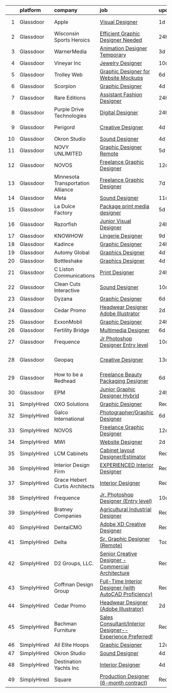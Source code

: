 

|    | platform    | company                           | job                                                                                                                                                                                                                                                                                                                                                                                                                                                                                                                                                                                                                                                                                                                                                                                                                                                                                          | update_time   | location                    |
|---:|:------------|:----------------------------------|:---------------------------------------------------------------------------------------------------------------------------------------------------------------------------------------------------------------------------------------------------------------------------------------------------------------------------------------------------------------------------------------------------------------------------------------------------------------------------------------------------------------------------------------------------------------------------------------------------------------------------------------------------------------------------------------------------------------------------------------------------------------------------------------------------------------------------------------------------------------------------------------------|:--------------|:----------------------------|
|  1 | Glassdoor   | Apple                             | [Visual Designer](https://www.glassdoor.com/partner/jobListing.htm?pos=126&ao=1136043&s=58&guid=00000182c98104839b9edf5092bfdc3b&src=GD_JOB_AD&t=SR&vt=w&cs=1_7770462d&cb=1661238052540&jobListingId=1008084546211&jrtk=3-0-1gb4o21aejc9h801-1gb4o21b1gagk800-f8d7bc85f08e5861-)                                                                                                                                                                                                                                                                                                                                                                                                                                                                                                                                                                                                             | 1d            | Cupertino, CA               |
|  2 | Glassdoor   | Wisconsin Sports Heroics          | [Efficient Graphic Designer Needed](https://www.glassdoor.com/partner/jobListing.htm?pos=108&ao=1136043&s=58&guid=00000182c98104839b9edf5092bfdc3b&src=GD_JOB_AD&t=SR&vt=w&ea=1&cs=1_a7a4ed6e&cb=1661238052538&jobListingId=1008086228196&jrtk=3-0-1gb4o21aejc9h801-1gb4o21b1gagk800-13d7794344b326a4-)                                                                                                                                                                                                                                                                                                                                                                                                                                                                                                                                                                                      | 24h           | Remote                      |
|  3 | Glassdoor   | WarnerMedia                       | [Animation Designer  Temporary ](https://www.glassdoor.com/partner/jobListing.htm?pos=130&ao=1136043&s=58&guid=00000182c98104839b9edf5092bfdc3b&src=GD_JOB_AD&t=SR&vt=w&cs=1_7659af92&cb=1661238052540&jobListingId=1008080458945&jrtk=3-0-1gb4o21aejc9h801-1gb4o21b1gagk800-567ca9df9b104018-)                                                                                                                                                                                                                                                                                                                                                                                                                                                                                                                                                                                              | 3d            | New York, NY                |
|  4 | Glassdoor   | Vineyar Inc                       | [Jewelry Designer](https://www.glassdoor.com/partner/jobListing.htm?pos=127&ao=1136043&s=58&guid=00000182c98104839b9edf5092bfdc3b&src=GD_JOB_AD&t=SR&vt=w&ea=1&cs=1_0bb3272a&cb=1661238052540&jobListingId=1008068821309&jrtk=3-0-1gb4o21aejc9h801-1gb4o21b1gagk800-e85c44dfee557fe5-)                                                                                                                                                                                                                                                                                                                                                                                                                                                                                                                                                                                                       | 10d           | Remote                      |
|  5 | Glassdoor   | Trolley Web                       | [Graphic Designer for Website Mockups](https://www.glassdoor.com/partner/jobListing.htm?pos=120&ao=1136043&s=58&guid=00000182c98104839b9edf5092bfdc3b&src=GD_JOB_AD&t=SR&vt=w&ea=1&cs=1_f336fdde&cb=1661238052539&jobListingId=1008073640430&jrtk=3-0-1gb4o21aejc9h801-1gb4o21b1gagk800-3e7bab816e555188-)                                                                                                                                                                                                                                                                                                                                                                                                                                                                                                                                                                                   | 6d            | Remote                      |
|  6 | Glassdoor   | Scorpion                          | [Graphic Designer](https://www.glassdoor.com/partner/jobListing.htm?pos=122&ao=1136043&s=58&guid=00000182c98104839b9edf5092bfdc3b&src=GD_JOB_AD&t=SR&vt=w&ea=1&cs=1_18a7741b&cb=1661238052539&jobListingId=1008079556269&jrtk=3-0-1gb4o21aejc9h801-1gb4o21b1gagk800-5215163024976f08-)                                                                                                                                                                                                                                                                                                                                                                                                                                                                                                                                                                                                       | 4d            | Remote                      |
|  7 | Glassdoor   | Rare Editions                     | [Assistant Fashion Designer](https://www.glassdoor.com/partner/jobListing.htm?pos=101&ao=1110586&s=58&guid=00000182c98104839b9edf5092bfdc3b&src=GD_JOB_AD&t=SR&vt=w&ea=1&cs=1_eb5c6051&cb=1661238052537&jobListingId=1008085797160&cpc=AF770993EC679D41&jrtk=3-0-1gb4o21aejc9h801-1gb4o21b1gagk800-d9987f46f3671e54--6NYlbfkN0BKgzQyzTF1Q9mOsR1amaS-juVGLjHt5Cdom-gEF9y-xZCaN_qau0nZrd7UDwW32EA-eu5vuioKlUohqHDwN8LZ9bJ9kWg3ZevYCjZUCrcLrR9OMIIUm0TWC98Bc-eC44mVMNI5zF-mywssPsquT7YsytG9RjyGQBFtKnfa8GgBQSk0D8JSoVrEBLUdxsD7_K77DD3av04AKGt3WMWg-S2Cb-PbIFMlnhXK9IBulbQxb-Zfo8dijnFHPf8IIadW91dWjUK_d-KyuFKtkgxz2kT04RcWGZiSlBbes-kSqOj2YnamI-IiTIXjvobmQeDkYq3PIN67FnpBdEcTN5WIPTl5y3DJXAZd2fd77bqN6-UrBjjvhPjEn9stX4S0NQ9vcaM6zmi6t2mvTEAUjTzyfqiVEx1to2zo55ocC_LA7s90-bJri6Pmv4zMtHZO33_l-6rRWhwzBGa1Pp2SCaLJomlu18PjyAOj-ZFsP5KRqOUqbWKcVe3Png_tHbf0lHf1hNiSoc65O2l6EA%3D%3D)            | 24h           | New York, NY                |
|  8 | Glassdoor   | Purple Drive Technologies         | [Digital Designer](https://www.glassdoor.com/partner/jobListing.htm?pos=124&ao=1136043&s=58&guid=00000182c98104839b9edf5092bfdc3b&src=GD_JOB_AD&t=SR&vt=w&ea=1&cs=1_8de94ff1&cb=1661238052539&jobListingId=1008086241677&jrtk=3-0-1gb4o21aejc9h801-1gb4o21b1gagk800-35eec477d995546b-)                                                                                                                                                                                                                                                                                                                                                                                                                                                                                                                                                                                                       | 24h           | Remote                      |
|  9 | Glassdoor   | Perigord                          | [Creative Designer](https://www.glassdoor.com/partner/jobListing.htm?pos=118&ao=1136043&s=58&guid=00000182c98104839b9edf5092bfdc3b&src=GD_JOB_AD&t=SR&vt=w&ea=1&cs=1_2d30a785&cb=1661238052539&jobListingId=1008078501676&jrtk=3-0-1gb4o21aejc9h801-1gb4o21b1gagk800-656f3a0b013aa810-)                                                                                                                                                                                                                                                                                                                                                                                                                                                                                                                                                                                                      | 4d            | Branford, CT                |
| 10 | Glassdoor   | Okron Studio                      | [Sound Designer](https://www.glassdoor.com/partner/jobListing.htm?pos=105&ao=1136043&s=58&guid=00000182c98104839b9edf5092bfdc3b&src=GD_JOB_AD&t=SR&vt=w&ea=1&cs=1_d2957e53&cb=1661238052537&jobListingId=1008079733036&jrtk=3-0-1gb4o21aejc9h801-1gb4o21b1gagk800-d7d03bc56f607eed-)                                                                                                                                                                                                                                                                                                                                                                                                                                                                                                                                                                                                         | 4d            | Remote                      |
| 11 | Glassdoor   | NOVY UNLIMITED                    | [Graphic Designer  Remote ](https://www.glassdoor.com/partner/jobListing.htm?pos=114&ao=1136043&s=58&guid=00000182c98104839b9edf5092bfdc3b&src=GD_JOB_AD&t=SR&vt=w&ea=1&cs=1_3e4d3421&cb=1661238052538&jobListingId=1008076560976&jrtk=3-0-1gb4o21aejc9h801-1gb4o21b1gagk800-278821e63e23f65f-)                                                                                                                                                                                                                                                                                                                                                                                                                                                                                                                                                                                              | 5d            | Remote                      |
| 12 | Glassdoor   | NOVOS                             | [Freelance Graphic Designer](https://www.glassdoor.com/partner/jobListing.htm?pos=128&ao=1136043&s=58&guid=00000182c98104839b9edf5092bfdc3b&src=GD_JOB_AD&t=SR&vt=w&ea=1&cs=1_987ce91c&cb=1661238052540&jobListingId=1008065569895&jrtk=3-0-1gb4o21aejc9h801-1gb4o21b1gagk800-09234b0806d38a8a-)                                                                                                                                                                                                                                                                                                                                                                                                                                                                                                                                                                                             | 12d           | Remote                      |
| 13 | Glassdoor   | Minnesota Transportation Alliance | [Freelance Graphic Designer](https://www.glassdoor.com/partner/jobListing.htm?pos=102&ao=1110586&s=58&guid=00000182c98104839b9edf5092bfdc3b&src=GD_JOB_AD&t=SR&vt=w&ea=1&cs=1_3e441988&cb=1661238052537&jobListingId=1008072021895&cpc=8795CF9063CD573D&jrtk=3-0-1gb4o21aejc9h801-1gb4o21b1gagk800-ee6ff1d4bb3c0db0--6NYlbfkN0AYIUAOTS_slK1hxyk2KdLG8WZHXXsjSj694b9_x2q8aXeLO7nns8aawagvYkuNcE8mgQMH7ipWWSgfauYF0FYvvlKAuSQlWWdLSDic2zZNiIlWNgiV-y_X91g2oOa1y8PkvIVX_8Tm-MsWj2oe7qW1n_JzxOLrZtKmGNOEGiH7NuvHKyygc-IznUD9UPo88X7pOt1kmGADjgC0spEDmjTTiSpiBzHNWsN008fDQmgzZmXgtxl5q0Y1fO8FAn-LYASHjhmFjT1f4anyC0KxBrvvpouGFL4rm1zHPMPgaZw-70mdvbFCBj4lX_80mSTHDW9nRPKkn2DZ55_GcK0yOKt8TwQHM4zHWm4NMBh63sSnQoTfRJNAUkDkyRaqQP6MWR0wvLSnmkSkOjQ1fky3A00hyICGln7u-84OzmKg5C33lOOO7akKDztxJOKHi7U0uppNl2cIr-GJHwNyJ5xAoGTBx36NKKMspUpnKkwtijz4cP_umXYO-xqR)                                        | 7d            | Remote                      |
| 14 | Glassdoor   | Meta                              | [Sound Designer](https://www.glassdoor.com/partner/jobListing.htm?pos=112&ao=1136043&s=58&guid=00000182c98104839b9edf5092bfdc3b&src=GD_JOB_AD&t=SR&vt=w&cs=1_6a73d292&cb=1661238052538&jobListingId=1008067523825&jrtk=3-0-1gb4o21aejc9h801-1gb4o21b1gagk800-497fdd8b0c450439-)                                                                                                                                                                                                                                                                                                                                                                                                                                                                                                                                                                                                              | 11d           | Fremont, CA                 |
| 15 | Glassdoor   | La Dulce Factory                  | [Package print media designer](https://www.glassdoor.com/partner/jobListing.htm?pos=119&ao=1136043&s=58&guid=00000182c98104839b9edf5092bfdc3b&src=GD_JOB_AD&t=SR&vt=w&ea=1&cs=1_29eab5c5&cb=1661238052539&jobListingId=1008076344887&jrtk=3-0-1gb4o21aejc9h801-1gb4o21b1gagk800-5f5102aecde38e04-)                                                                                                                                                                                                                                                                                                                                                                                                                                                                                                                                                                                           | 5d            | Remote                      |
| 16 | Glassdoor   | Razorfish                         | [Junior Visual Designer](https://www.glassdoor.com/partner/jobListing.htm?pos=110&ao=1136043&s=58&guid=00000182c98104839b9edf5092bfdc3b&src=GD_JOB_AD&t=SR&vt=w&cs=1_fe9e56d4&cb=1661238052538&jobListingId=1008087505565&jrtk=3-0-1gb4o21aejc9h801-1gb4o21b1gagk800-454bf2e0007b04de-)                                                                                                                                                                                                                                                                                                                                                                                                                                                                                                                                                                                                      | 24h           | Chicago, IL                 |
| 17 | Glassdoor   | KNOWHOW                           | [Lingerie Designer](https://www.glassdoor.com/partner/jobListing.htm?pos=121&ao=1136043&s=58&guid=00000182c98104839b9edf5092bfdc3b&src=GD_JOB_AD&t=SR&vt=w&ea=1&cs=1_24ea92ab&cb=1661238052539&jobListingId=1008070072396&jrtk=3-0-1gb4o21aejc9h801-1gb4o21b1gagk800-b10474303caeb3ad-)                                                                                                                                                                                                                                                                                                                                                                                                                                                                                                                                                                                                      | 9d            | Remote                      |
| 18 | Glassdoor   | Kadince                           | [Graphic Designer](https://www.glassdoor.com/partner/jobListing.htm?pos=125&ao=1136043&s=58&guid=00000182c98104839b9edf5092bfdc3b&src=GD_JOB_AD&t=SR&vt=w&ea=1&cs=1_90d0c579&cb=1661238052540&jobListingId=1008087326555&jrtk=3-0-1gb4o21aejc9h801-1gb4o21b1gagk800-43d313c5fa4eb86e-)                                                                                                                                                                                                                                                                                                                                                                                                                                                                                                                                                                                                       | 24h           | Utah                        |
| 19 | Glassdoor   | Automy Global                     | [Graphics Designer](https://www.glassdoor.com/partner/jobListing.htm?pos=117&ao=1136043&s=58&guid=00000182c98104839b9edf5092bfdc3b&src=GD_JOB_AD&t=SR&vt=w&ea=1&cs=1_d8b96097&cb=1661238052539&jobListingId=1008078451131&jrtk=3-0-1gb4o21aejc9h801-1gb4o21b1gagk800-1afbed5194ca73b3-)                                                                                                                                                                                                                                                                                                                                                                                                                                                                                                                                                                                                      | 4d            | Remote                      |
| 20 | Glassdoor   | Bottleshake                       | [Graphics Designer](https://www.glassdoor.com/partner/jobListing.htm?pos=109&ao=1136043&s=58&guid=00000182c98104839b9edf5092bfdc3b&src=GD_JOB_AD&t=SR&vt=w&ea=1&cs=1_785a3ef5&cb=1661238052538&jobListingId=1008078927953&jrtk=3-0-1gb4o21aejc9h801-1gb4o21b1gagk800-2a1912e58e1efae4-)                                                                                                                                                                                                                                                                                                                                                                                                                                                                                                                                                                                                      | 4d            | Remote                      |
| 21 | Glassdoor   | C  Liston Communications          | [Print Designer](https://www.glassdoor.com/partner/jobListing.htm?pos=106&ao=1136043&s=58&guid=00000182c98104839b9edf5092bfdc3b&src=GD_JOB_AD&t=SR&vt=w&ea=1&cs=1_c1292abf&cb=1661238052538&jobListingId=1008085255110&jrtk=3-0-1gb4o21aejc9h801-1gb4o21b1gagk800-8cddcb0c4a078082-)                                                                                                                                                                                                                                                                                                                                                                                                                                                                                                                                                                                                         | 24h           | Remote                      |
| 22 | Glassdoor   | Clean Cuts Interactive            | [Sound Designer](https://www.glassdoor.com/partner/jobListing.htm?pos=103&ao=1110586&s=58&guid=00000182c98104839b9edf5092bfdc3b&src=GD_JOB_AD&t=SR&vt=w&ea=1&cs=1_d4879499&cb=1661238052537&jobListingId=1008068462835&cpc=3DB599BF2F4828F0&jrtk=3-0-1gb4o21aejc9h801-1gb4o21b1gagk800-180f36a67d041096--6NYlbfkN0BdWmvb-rJl2QNnPZsqfom0WtyBpRDZD-qGOAPpXEAerX6a6oApLbNube8VIkmBRry4WGRoB0qsfFORcDwlv5J-Sd2QpNdWVPU3rpOKe16b-v51oCGYFn1Gg0GCh9sLO-2YemhZ2pKU_mGnQ6gmjy9PJXCZWcP9S85pmy_gMB17x15owpHU1MnjT43sqb3YyQAhu4D09tDmnXJWFUtCk4iYe7xTOy4b9zCJFj5BIt8tjGdonFf4IFYk5Dg54HDc2-_5de4HsShy_PLLUZzvYG7Kw5XZbyXQXb-AiJQsNlF9llHFfZ2_2PHqD04nZ1NIiqfbM9luDXjkUFnIIIBBrDaRLtwukVZHhi5vgqMcVRrtEIuBhJlQXL5v3SJ2t-OIAOGpVXN1HVI75N1OrwZwJKSIiwnkix4bq5fxYpPWfK14zoiuJN6mOFjf-k3KaRXXubknV5Pk_54sm0i0rqwXBGbG9jPvvvCdI-UD8Sg-xuAEnAHqnx5u5feP)                                                    | 10d           | Remote                      |
| 23 | Glassdoor   | Dyzana                            | [Graphic Designer](https://www.glassdoor.com/partner/jobListing.htm?pos=115&ao=1136043&s=58&guid=00000182c98104839b9edf5092bfdc3b&src=GD_JOB_AD&t=SR&vt=w&ea=1&cs=1_5dd3cb9e&cb=1661238052538&jobListingId=1008074409889&jrtk=3-0-1gb4o21aejc9h801-1gb4o21b1gagk800-4da9dba61733c90e-)                                                                                                                                                                                                                                                                                                                                                                                                                                                                                                                                                                                                       | 6d            | Remote                      |
| 24 | Glassdoor   | Cedar Promo                       | [Headwear Designer  Adobe Illustrator ](https://www.glassdoor.com/partner/jobListing.htm?pos=104&ao=1110586&s=58&guid=00000182c98104839b9edf5092bfdc3b&src=GD_JOB_AD&t=SR&vt=w&ea=1&cs=1_34a5b85f&cb=1661238052537&jobListingId=1008082675532&cpc=9908D8D4413DBB8A&jrtk=3-0-1gb4o21aejc9h801-1gb4o21b1gagk800-1c2595048a950e61--6NYlbfkN0DZZww-p_mr8GWlqIRBY21Wjl_Fk3kglyx5_HcxykVqwXZdTK_RQWJF9BYpE_XLLBk0AdxWqnEdZpMI4bpVeUeq2FR8I2Fp2mCN_t12JPw2AEYuXZB-PZ-mReLTBXVSEQdBLxzIUC4l5H9J31cEFkjMaDFGSqF7zPYSnFjKTNvk2yW_NtkS2FdK3Ht2UNQxOyZ7sBg2H2ZZrFdvTpdWB2ZIvPAIMKk2jo4uI7oBwxDSbq8G8xZVS5gIHxDa6BnmHagsw98Msrp5Nw8gQY2hVLOQxI--3wSqx4xuo57ImhXnftk9f5cSgNq1CGESw-gQNSCwMWsth3KfqaMY6KWTBZmUcDZUtKwTMvNrVFfjrgY2HUiWfycFTx2nEjPa_KimfdB921ERXAsFdW_KcvfCia4tmJXhTcH26ECG9fM3RRYgi1zgGsSraUkxkxCiWtROWFSLC3U9dOPjzyGthGaMfBUYlozSM5ExrOuaXNchBVoqelMRy2AmJbLjhx9XIiSsaeZ_GVX9Xn33Hg%3D%3D) | 2d            | Remote                      |
| 25 | Glassdoor   | ExxonMobil                        | [Graphic Designer](https://www.glassdoor.com/partner/jobListing.htm?pos=129&ao=1136043&s=58&guid=00000182c98104839b9edf5092bfdc3b&src=GD_JOB_AD&t=SR&vt=w&cs=1_8b1c383b&cb=1661238052540&jobListingId=1008085690311&jrtk=3-0-1gb4o21aejc9h801-1gb4o21b1gagk800-fc8ae8f9a791b2e4-)                                                                                                                                                                                                                                                                                                                                                                                                                                                                                                                                                                                                            | 24h           | Houston, TX                 |
| 26 | Glassdoor   | Fertility Bridge                  | [Multimedia Designer](https://www.glassdoor.com/partner/jobListing.htm?pos=111&ao=1136043&s=58&guid=00000182c98104839b9edf5092bfdc3b&src=GD_JOB_AD&t=SR&vt=w&ea=1&cs=1_30ab8764&cb=1661238052538&jobListingId=1008074773149&jrtk=3-0-1gb4o21aejc9h801-1gb4o21b1gagk800-5987cbfc36d762cf-)                                                                                                                                                                                                                                                                                                                                                                                                                                                                                                                                                                                                    | 6d            | Remote                      |
| 27 | Glassdoor   | Frequence                         | [Jr  Photoshop Designer  Entry level ](https://www.glassdoor.com/partner/jobListing.htm?pos=116&ao=1136043&s=58&guid=00000182c98104839b9edf5092bfdc3b&src=GD_JOB_AD&t=SR&vt=w&ea=1&cs=1_4ef9a18c&cb=1661238052539&jobListingId=1008069114444&jrtk=3-0-1gb4o21aejc9h801-1gb4o21b1gagk800-ebe8f0f4224f7fa4-)                                                                                                                                                                                                                                                                                                                                                                                                                                                                                                                                                                                   | 10d           | Remote                      |
| 28 | Glassdoor   | Geopaq                            | [Creative Designer](https://www.glassdoor.com/partner/jobListing.htm?pos=123&ao=1136043&s=58&guid=00000182c98104839b9edf5092bfdc3b&src=GD_JOB_AD&t=SR&vt=w&ea=1&cs=1_f45cbce6&cb=1661238052539&jobListingId=1008063486516&jrtk=3-0-1gb4o21aejc9h801-1gb4o21b1gagk800-cfba81ac13e6b4e1-)                                                                                                                                                                                                                                                                                                                                                                                                                                                                                                                                                                                                      | 13d           | Ridgefield Park, Bergen, NJ |
| 29 | Glassdoor   | How to be a Redhead               | [Freelance Beauty Packaging Designer](https://www.glassdoor.com/partner/jobListing.htm?pos=107&ao=1136043&s=58&guid=00000182c98104839b9edf5092bfdc3b&src=GD_JOB_AD&t=SR&vt=w&ea=1&cs=1_4a0ac8e7&cb=1661238052538&jobListingId=1008074854296&jrtk=3-0-1gb4o21aejc9h801-1gb4o21b1gagk800-3b678a8a9f0d509b-)                                                                                                                                                                                                                                                                                                                                                                                                                                                                                                                                                                                    | 6d            | Remote                      |
| 30 | Glassdoor   | EPM                               | [Junior Graphic Designer  Hybrid ](https://www.glassdoor.com/partner/jobListing.htm?pos=113&ao=1136043&s=58&guid=00000182c98104839b9edf5092bfdc3b&src=GD_JOB_AD&t=SR&vt=w&ea=1&cs=1_9d6b0b11&cb=1661238052538&jobListingId=1008086431955&jrtk=3-0-1gb4o21aejc9h801-1gb4o21b1gagk800-29e7b7a3b886b0b0-)                                                                                                                                                                                                                                                                                                                                                                                                                                                                                                                                                                                       | 24h           | Atlanta, GA                 |
| 31 | SimplyHired | OXO Solutions                     | [Graphic Designer](https://www.simplyhired.com/job/BXUyWLRJM5GqlXxmpwBw-g_A_qs7M6-f7IDZTvQqqHxFROKtKw3p1Q?q=creative+designer)                                                                                                                                                                                                                                                                                                                                                                                                                                                                                                                                                                                                                                                                                                                                                               | Recently      | Adobe, AZ                   |
| 32 | SimplyHired | Galco International               | [Photographer/Graphic Designer](https://www.simplyhired.com/job/-KCwohnNdyCObP5l6Cy7KtVGXVTdSCg2hLGyb24UnYuD--zJbm6Xsg?q=creative+designer)                                                                                                                                                                                                                                                                                                                                                                                                                                                                                                                                                                                                                                                                                                                                                  | 6d            | Phoenix, AZ                 |
| 33 | SimplyHired | NOVOS                             | [Freelance Graphic Designer](https://www.simplyhired.com/job/Wc24mFPBkzJ1rDxbzkueumNAx8bwusSPxt6vXejTeMBU92b_msla9w?q=creative+designer)                                                                                                                                                                                                                                                                                                                                                                                                                                                                                                                                                                                                                                                                                                                                                     | 12d           | Remote                      |
| 34 | SimplyHired | MWI                               | [Website Designer](https://www.simplyhired.com/job/t1B5c3Mk9P87zda9sCDZcwdqqixd6m2_IzPanpkvicSdfM_LVWGFXg?q=creative+designer)                                                                                                                                                                                                                                                                                                                                                                                                                                                                                                                                                                                                                                                                                                                                                               | 2d            | Phoenix, AZ                 |
| 35 | SimplyHired | LCM Cabinets                      | [Cabinet layout Designer/Estimator](https://www.simplyhired.com/job/DGSlfiUPWVOU_IlQXYWu3NE8c65_nAMngwGpdSuOIPTgYpGha4wvXw?q=creative+designer)                                                                                                                                                                                                                                                                                                                                                                                                                                                                                                                                                                                                                                                                                                                                              | Recently      | Monroe, WA                  |
| 36 | SimplyHired | Interior Design Firm              | [EXPERIENCED Interior Designer](https://www.simplyhired.com/job/ZSEZahUlypSTxF76f6177d0_Iv_IOHD-b3SR4meFGoJTFg3-RAe-Sw?q=creative+designer)                                                                                                                                                                                                                                                                                                                                                                                                                                                                                                                                                                                                                                                                                                                                                  | Recently      | San Antonio, TX             |
| 37 | SimplyHired | Grace Hebert Curtis Architects    | [Interior Designer](https://www.simplyhired.com/job/P4uYYbTk44YufM37BPFLKpQnRPhgT-TJJnBVKOfPULdXvverRsfOJA?q=creative+designer)                                                                                                                                                                                                                                                                                                                                                                                                                                                                                                                                                                                                                                                                                                                                                              | Recently      | New Orleans, LA             |
| 38 | SimplyHired | Frequence                         | [Jr. Photoshop Designer (Entry level)](https://www.simplyhired.com/job/dk_2wWts5Sho9ibIYPoY7yDcDBCvZR4xtjSSYdJQghKdq9mlVvhh-w?q=creative+designer)                                                                                                                                                                                                                                                                                                                                                                                                                                                                                                                                                                                                                                                                                                                                           | 10d           | Remote                      |
| 39 | SimplyHired | Bratney Companies                 | [Agricultural Industrial Designer](https://www.simplyhired.com/job/Mumz6KfYzwl0Qf-6YYgrNMk_LNtPebzQLCSf-QYmA_szeaNtgnq67Q?q=creative+designer)                                                                                                                                                                                                                                                                                                                                                                                                                                                                                                                                                                                                                                                                                                                                               | Recently      | Des Moines, IA              |
| 40 | SimplyHired | DentalCMO                         | [Adobe XD Creative Designer](https://www.simplyhired.com/job/nW_xK6KxkTJVefyPljkYFP90Hd5MMTKQ_RuQadYej26kLasiCPgZ5Q?q=creative+designer)                                                                                                                                                                                                                                                                                                                                                                                                                                                                                                                                                                                                                                                                                                                                                     | Recently      | Provo, UT                   |
| 41 | SimplyHired | Delta                             | [Sr. Graphic Designer (Remote)](https://www.simplyhired.com/job/P-JlkrQKaCdErtnnMG7YKYK8wDn9KgDLJAWlZ0ftAxDG7YRNJx8f2g?q=creative+designer)                                                                                                                                                                                                                                                                                                                                                                                                                                                                                                                                                                                                                                                                                                                                                  | Today         | Fresno, CA                  |
| 42 | SimplyHired | D2 Groups, LLC.                   | [Senior Creative Designer - Commercial Architecture](https://www.simplyhired.com/job/Yzphuvu4v4KIeGAg97r-GC4K2aaGuq7WuIAfSSpOBYl9P_dmzDtnLw?q=creative+designer)                                                                                                                                                                                                                                                                                                                                                                                                                                                                                                                                                                                                                                                                                                                             | Recently      | King of Prussia, PA         |
| 43 | SimplyHired | Coffman Design Group              | [Full-Time Interior Designer (with AutoCAD Proficiency)](https://www.simplyhired.com/job/Xx7hJsbn6OIObeoohRD70Y4VdH0y_sC279UDSdlsem1MGWNh8Uj_rg?q=creative+designer)                                                                                                                                                                                                                                                                                                                                                                                                                                                                                                                                                                                                                                                                                                                         | Recently      | Naples, FL                  |
| 44 | SimplyHired | Cedar Promo                       | [Headwear Designer (Adobe Illustrator)](https://www.simplyhired.com/job/Idv4OJuVSrz-8g6I14QMyaVxfLcHp2XYXawzZiwiBuGlbYH3SaInSw?q=creative+designer)                                                                                                                                                                                                                                                                                                                                                                                                                                                                                                                                                                                                                                                                                                                                          | 2d            | Remote                      |
| 45 | SimplyHired | Bachman Furniture                 | [Sales Consultant/Interior Designer-- Experience Preferred!](https://www.simplyhired.com/job/6TuJt7dhkjzybzgT-N8n2n4rIMgK9cfgACJfhp90n_CRte5UgeCTFg?q=creative+designer)                                                                                                                                                                                                                                                                                                                                                                                                                                                                                                                                                                                                                                                                                                                     | Recently      | Milwaukee, WI               |
| 46 | SimplyHired | All Elite Hoops                   | [Graphic Designer](https://www.simplyhired.com/job/NlRkUGulrTojrEVgRuaev59aRbb1nD-IxUFXJz0wBXHTHi2uOKZjgA?q=creative+designer)                                                                                                                                                                                                                                                                                                                                                                                                                                                                                                                                                                                                                                                                                                                                                               | 12d           | Remote                      |
| 47 | SimplyHired | Okron Studio                      | [Sound Designer](https://www.simplyhired.com/job/sH9iQ3mOxPZ_wzvQdODCegZwaaM9A5wNYJm87FJwvZBvB3d1YNX9TA?q=creative+designer)                                                                                                                                                                                                                                                                                                                                                                                                                                                                                                                                                                                                                                                                                                                                                                 | 4d            | Remote                      |
| 48 | SimplyHired | Destination Yachts Inc            | [Interior Designer](https://www.simplyhired.com/job/u4droPQ5R6LRzH1FeGMVJc2cQBP2FRzIcp20BC8na6k_Gpp8oEYFKQ?q=creative+designer)                                                                                                                                                                                                                                                                                                                                                                                                                                                                                                                                                                                                                                                                                                                                                              | 4d            | Washington, IN              |
| 49 | SimplyHired | Square                            | [Production Designer (6-month contract)](https://www.simplyhired.com/job/UiHG-yID_JENfycKG9Bbsff_A5GGS9H3eIjuqxWG2HSsOPHDoFW2vA?q=creative+designer)                                                                                                                                                                                                                                                                                                                                                                                                                                                                                                                                                                                                                                                                                                                                         | Recently      | Remote                      |